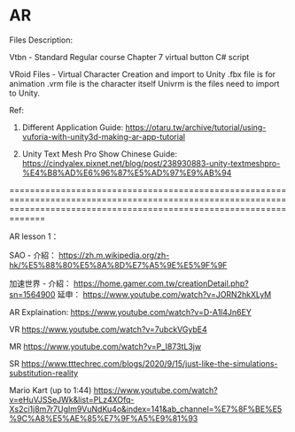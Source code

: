 # AR

Files Description:

Vtbn - Standard Regular course Chapter 7 virtual button C# script

VRoid Files - Virtual Character Creation and import to Unity
              .fbx file is for animation
              .vrm file is the character itself
              Univrm is the files need to import to Unity.
              
             
Ref:

1. Different Application Guide:
https://otaru.tw/archive/tutorial/using-vuforia-with-unity3d-making-ar-app-tutorial

2. Unity Text Mesh Pro Show Chinese Guide:
https://cindyalex.pixnet.net/blog/post/238930883-unity-textmeshpro-%E4%B8%AD%E6%96%87%E5%AD%97%E9%AB%94

=========================================================================================================================================================================

AR lesson 1：

SAO - 介紹：
https://zh.m.wikipedia.org/zh-hk/%E5%88%80%E5%8A%8D%E7%A5%9E%E5%9F%9F

加速世界 - 介紹：
https://home.gamer.com.tw/creationDetail.php?sn=1564900
延申：
https://www.youtube.com/watch?v=JORN2hkXLyM

AR Explaination:
https://www.youtube.com/watch?v=D-A1l4Jn6EY

VR 
https://www.youtube.com/watch?v=7ubckVGybE4

MR
https://www.youtube.com/watch?v=P_I873tL3jw

SR
https://www.tttechrec.com/blogs/2020/9/15/just-like-the-simulations-substitution-reality

Mario Kart (up to 1:44)
https://www.youtube.com/watch?v=eHuVJSSeJWk&list=PLz4XOfq-Xs2ci1j8m7r7UgIm9VuNdKu4o&index=141&ab_channel=%E7%8F%BE%E5%9C%A8%E5%AE%85%E7%9F%A5%E9%81%93
